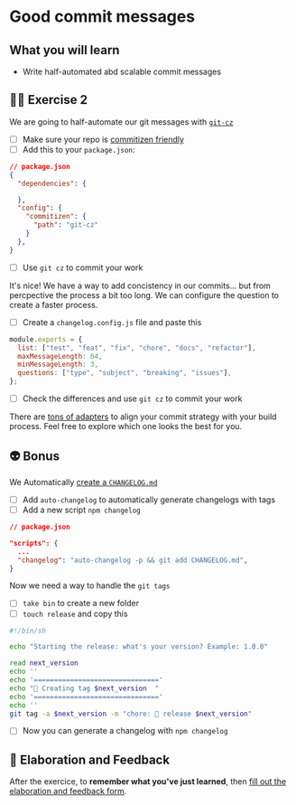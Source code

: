 # Good commit messages

## What you will learn

- Write half-automated abd scalable commit messages

## 👨‍🚀 Exercise 2

We are going to half-automate our git messages with [`git-cz`](https://github.com/commitizen/cz-cli)

- [ ] Make sure your repo is [commitizen friendly](https://github.com/commitizen/cz-cli#making-your-repo-commitizen-friendly)
- [ ] Add this to your `package.json`:

```json
// package.json
{
  "dependencies": {

  },
  "config": {
    "commitizen": {
      "path": "git-cz"
    }
  },
}
```

- [ ] Use `git cz` to commit your work

It's nice! We have a way to add concistency in our commits… but from percpective the process a bit too long. We can configure the question to create a faster process.

- [ ] Create a `changelog.config.js` file and paste this

```javascript
module.exports = {
  list: ["test", "feat", "fix", "chore", "docs", "refactor"],
  maxMessageLength: 64,
  minMessageLength: 3,
  questions: ["type", "subject", "breaking", "issues"],
};
```

- [ ] Check the differences and use `git cz` to commit your work

There are [tons of adapters](https://github.com/commitizen/cz-cli#adapters) to align your commit strategy with your build process. Feel free to explore which one looks the best for you.

## 👽 Bonus

We Automatically [create a `CHANGELOG.md`](https://github.com/expo/expo-cli/blob/master/CHANGELOG.md)

- [ ] Add `auto-changelog` to automatically generate changelogs with tags
- [ ] Add a new script `npm changelog`

```json
// package.json

"scripts": {
  ...
  "changelog": "auto-changelog -p && git add CHANGELOG.md",
}
```

Now we need a way to handle the `git tags`

- [ ] `take bin` to create a new folder
- [ ] `touch release` and copy this

```sh
#!/bin/sh

echo "Starting the release: what's your version? Example: 1.0.0"

read next_version
echo ''
echo '==============================='
echo "🔭 Creating tag $next_version  "
echo '==============================='
echo ''
git tag -a $next_version -m "chore: 🤖 release $next_version"
```

- [ ] Now you can generate a changelog with `npm changelog`

## 🏅 Elaboration and Feedback

After the exercice, to __remember what you've just learned__, then [fill out the elaboration and feedback form](https://airtable.com/shrBuZqOJL5UeLLF1?prefill_Name=GitHub%20102&prefill_Exercice=02).
